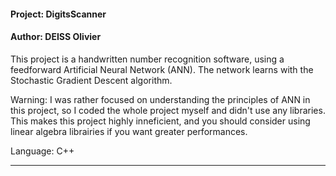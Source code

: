 #### Project: DigitsScanner<br/>
#### Author: DEISS Olivier<br/>

This project is a handwritten number recognition software, using a feedforward Artificial Neural Network (ANN). The network learns with the Stochastic Gradient Descent algorithm.

Warning: I was rather focused on understanding the principles of ANN in this project, so I coded the whole project myself and didn't use any libraries. This makes this project highly inneficient, and you should consider using linear algebra librairies if you want greater performances.

Language: C++<br/>

-----------------------------------------------------------------------------------

